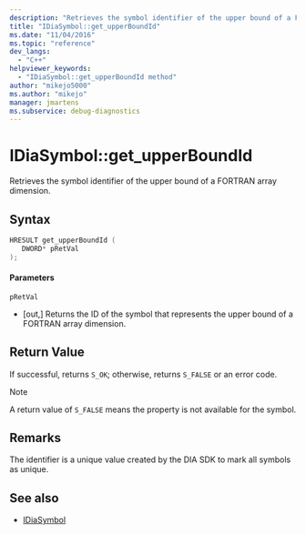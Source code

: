 ```yaml
---
description: "Retrieves the symbol identifier of the upper bound of a FORTRAN array dimension."
title: "IDiaSymbol::get_upperBoundId"
ms.date: "11/04/2016"
ms.topic: "reference"
dev_langs:
  - "C++"
helpviewer_keywords:
  - "IDiaSymbol::get_upperBoundId method"
author: "mikejo5000"
ms.author: "mikejo"
manager: jmartens
ms.subservice: debug-diagnostics
---
```

# IDiaSymbol::get_upperBoundId

Retrieves the symbol identifier of the upper bound of a FORTRAN array dimension.

## Syntax

```C++
HRESULT get_upperBoundId ( 
   DWORD* pRetVal
);
```

#### Parameters
 `pRetVal`
- [out,] Returns the ID of the symbol that represents the upper bound of a FORTRAN array dimension.

## Return Value
 If successful, returns `S_OK`; otherwise, returns `S_FALSE` or an error code.

> [!NOTE]
> A return value of `S_FALSE` means the property is not available for the symbol.

## Remarks
 The identifier is a unique value created by the DIA SDK to mark all symbols as unique.

## See also
- [IDiaSymbol](../../debugger/debug-interface-access/idiasymbol.md)
